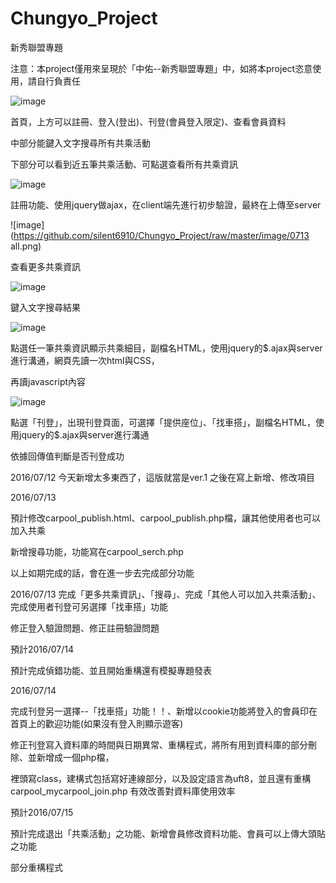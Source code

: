 # Chungyo_Project

新秀聯盟專題




注意：本project僅用來呈現於「中佑--新秀聯盟專題」中，如將本project恣意使用，請自行負責任





![image](https://github.com/silent6910/Chungyo_Project/raw/master/image/0713.png)


首頁，上方可以註冊、登入(登出)、刊登(會員登入限定)、查看會員資料

中部分能鍵入文字搜尋所有共乘活動

下部分可以看到近五筆共乘活動、可點選查看所有共乘資訊


![image](https://github.com/silent6910/Chungyo_Project/raw/master/image/0713register.png)


註冊功能、使用jquery做ajax，在client端先進行初步驗證，最終在上傳至server




![image](https://github.com/silent6910/Chungyo_Project/raw/master/image/0713 all.png)


查看更多共乘資訊



![image](https://github.com/silent6910/Chungyo_Project/raw/master/image/0713serch.png)


鍵入文字搜尋結果




![image](https://github.com/silent6910/Chungyo_Project/raw/master/image/0713detail.png)



點選任一筆共乘資訊顯示共乘細目，副檔名HTML，使用jquery的$.ajax與server進行溝通，網頁先讀一次html與CSS，

再讀javascript內容



![image](https://github.com/silent6910/Chungyo_Project/raw/master/image/0713publish.png)




點選「刊登」，出現刊登頁面，可選擇「提供座位」、「找車搭」，副檔名HTML，使用jquery的$.ajax與server進行溝通

依據回傳值判斷是否刊登成功










2016/07/12 今天新增太多東西了，這版就當是ver.1 之後在寫上新增、修改項目

2016/07/13

預計修改carpool_publish.html、carpool_publish.php檔，讓其他使用者也可以加入共乘

新增搜尋功能，功能寫在carpool_serch.php

以上如期完成的話，會在進一步去完成部分功能

2016/07/13
完成「更多共乘資訊」、「搜尋」、完成「其他人可以加入共乘活動」、完成使用者刊登可另選擇「找車搭」功能

修正登入驗證問題、修正註冊驗證問題


預計2016/07/14

預計完成偵錯功能、並且開始重構還有模擬專題發表


2016/07/14

完成刊登另一選擇--「找車搭」功能！！、新增以cookie功能將登入的會員印在首頁上的歡迎功能(如果沒有登入則顯示遊客)


修正刊登寫入資料庫的時間與日期異常、重構程式，將所有用到資料庫的部分刪除、並新增成一個php檔，

裡頭寫class，建構式包括寫好連線部分，以及設定語言為uft8，並且還有重構carpool_mycarpool_join.php 有效改善對資料庫使用效率




預計2016/07/15

預計完成退出「共乘活動」之功能、新增會員修改資料功能、會員可以上傳大頭貼之功能

部分重構程式




